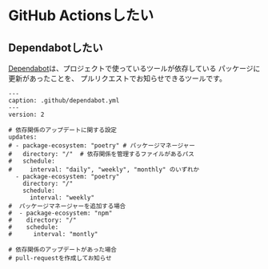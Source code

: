 # GitHub Actionsしたい

## Dependabotしたい

[Dependabot](https://docs.github.com/ja/code-security/dependabot/working-with-dependabot)は、プロジェクトで使っているツールが依存している
パッケージに更新があったことを、
プルリクエストでお知らせできるツールです。

```{code-block} yaml
---
caption: .github/dependabot.yml
---
version: 2

# 依存関係のアップデートに関する設定
updates:
# - package-ecosystem: "poetry" # パッケージマネージャー
#   directory: "/"  # 依存関係を管理するファイルがあるパス
#   schedule:
#     interval: "daily", "weekly", "monthly" のいずれか
  - package-ecosystem: "poetry"
    directory: "/"
    schedule:
      interval: "weekly"
#  パッケージマネージャーを追加する場合
#  - package-ecosystem: "npm"
#    directory: "/"
#    schedule:
#      interval: "montly"

# 依存関係のアップデートがあった場合
# pull-requestを作成してお知らせ

```
